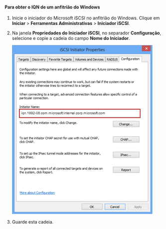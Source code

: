 <!--author=SharS last changed: 9/17/15-->

#### Para obter o IQN de um anfitrião do Windows
1. Inicie o iniciador do Microsoft iSCSI no anfitrião do Windows. Clique em **Iniciar** > **Ferramentas Administrativas** > **Iniciador iSCSI**.
2. Na janela **Propriedades do Iniciador iSCSI**, no separador **Configuração**, selecione e copie a cadeia do campo **Nome do Iniciador**.
   
    ![Propriedades do iniciador iSCSI](./media/storsimple-get-iqn/HCS_iSCSIInitiatorPropertiesFigureIQN-include.png)
3. Guarde esta cadeia.

<!--HONumber=Sep16_HO3-->


